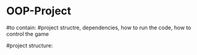 # OOP-Project
#to contain:
#project structre, dependencies, how to run the code, how to control the game

#project structure:
